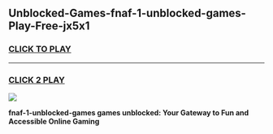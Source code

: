 
## Unblocked-Games-fnaf-1-unblocked-games-Play-Free-jx5x1
<h3>
<a href="https://premium76.site?title=fnaf-1-unblocked-games&ref=18A">CLICK TO PLAY</a></h3>
<hr>

<h3>
<a href="https://premium76.site?title=fnaf-1-unblocked-games&ref=18A">CLICK 2 PLAY</a>
  
</h3>

<a href="https://premium76.site?title=fnaf-1-unblocked-games&ref=18A"><img src="https://clearcache.store/games.png"></a>


**fnaf-1-unblocked-games games unblocked: Your Gateway to Fun and Accessible Online Gaming**
